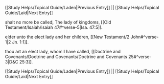[[Study Helps/Topical Guide/Laden|Previous Entry]]  ||  [[Study Helps/Topical Guide/Laid|Next Entry]]

 shalt no more be called, The lady of kingdoms, [[Old Testament/Isaiah/Isaiah 47#^verse-5|Isa. 47:5]].

 elder unto the elect lady and her children, [[New Testament/2 John#^verse-1|2 Jn. 1:1]].

 thou art an elect lady, whom I have called, [[Doctrine and Covenants/Doctrine and Covenants/Doctrine and Covenants 25#^verse-3|D&C 25:3]].

[[Study Helps/Topical Guide/Laden|Previous Entry]]  ||  [[Study Helps/Topical Guide/Laid|Next Entry]]